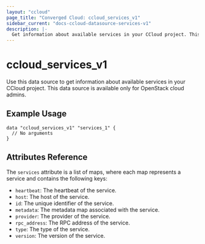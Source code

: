 ```yaml
---
layout: "ccloud"
page_title: "Converged Cloud: ccloud_services_v1"
sidebar_current: "docs-ccloud-datasource-services-v1"
description: |-
  Get information about available services in your CCloud project. This data source is available only for OpenStack cloud admins.
---
```


# ccloud\_services\_v1

Use this data source to get information about available services in your CCloud project. This data source is available only for OpenStack cloud admins.

## Example Usage

```hcl
data "ccloud_services_v1" "services_1" {
  // No arguments
}
```

## Attributes Reference

The `services` attribute is a list of maps, where each map represents a service and contains the following keys:

- `heartbeat`: The heartbeat of the service.
- `host`: The host of the service.
- `id`: The unique identifier of the service.
- `metadata`: The metadata map associated with the service.
- `provider`: The provider of the service.
- `rpc_address`: The RPC address of the service.
- `type`: The type of the service.
- `version`: The version of the service.
